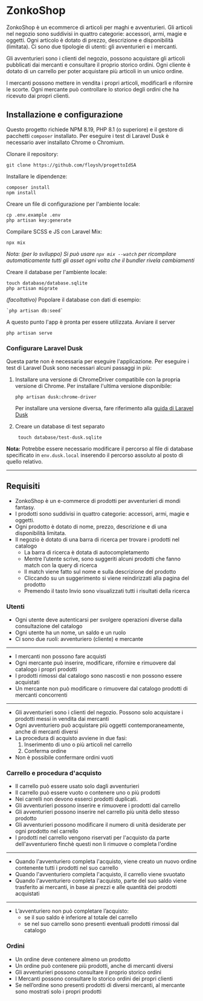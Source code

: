 # ZonkoShop

ZonkoShop è un ecommerce di articoli per maghi e avventurieri.
Gli articoli nel negozio sono suddivisi in quattro categorie: accessori, armi, magie e oggetti. Ogni articolo è dotato di prezzo, descrizione e disponibilità (limitata).
Ci sono due tipologie di utenti: gli avventurieri e i mercanti. 

Gli avventurieri sono i clienti del negozio, possono acquistare gli articoli pubblicati dai mercanti e consultare il proprio storico ordini.
Ogni cliente è dotato di un carrello per poter acquistare più articoli in un unico ordine.

I mercanti possono mettere in vendita i propri articoli, modificarli e rifornire le scorte. Ogni mercante può controllare lo storico degli ordini che ha ricevuto dai propri clienti.

## Installazione e configurazione

Questo progetto richiede NPM 8.19, PHP 8.1 (o superiore) e il gestore di pacchetti  `composer` installato. 
Per eseguire i test di Laravel Dusk è necessario aver installato Chrome o Chromium.

Clonare il repository:

    git clone https://github.com/floysh/progettoIdSA

Installare le dipendenze:

    composer install
    npm install

Creare un file di configurazione per l'ambiente locale:

    cp .env.example .env
    php artisan key:generate

Compilare SCSS e JS con Laravel Mix:

    npx mix

*Nota: (per lo sviluppo) Si può usare `npx mix --watch` per ricompilare automaticamente tutti gli asset ogni volta che il bundler rivela cambiamenti*

Creare il database per l'ambiente locale:

    touch database/database.sqlite
    php artisan migrate

 *(facoltativo)* Popolare il database con dati di esempio:

    `php artisan db:seed`

A questo punto l'app è pronta per essere utilizzata. Avviare il server 

    php artisan serve

### Configurare Laravel Dusk
Questa parte non è necessaria per eseguire l'applicazione. Per eseguire i test di Laravel Dusk sono necessari alcuni passaggi in più:

1. Installare una versione di ChromeDriver compatibile con la propria versione di Chrome. Per installare l'ultima versione disponibile:

    ``` php artisan dusk:chrome-driver ```

    Per installare una versione diversa, fare riferimento alla [guida di Laravel Dusk](https://laravel.com/docs/9.x/dusk#managing-chromedriver-installations)

2. Creare un database di test separato

    ``` touch database/test-dusk.sqlite```

**Nota:** Potrebbe essere necessario modificare il percorso al file di database specificato in `env.dusk.local` inserendo il percorso assoluto al posto di quello relativo.

---

## Requisiti
* ZonkoShop è un e-commerce di prodotti per avventurieri di mondi fantasy.
* I prodotti sono suddivisi in quattro categorie: accessori, armi, magie e oggetti. 
* Ogni prodotto è dotato di nome, prezzo, descrizione e di una disponibilità limitata.
* Il negozio è dotato di una barra di ricerca per trovare i prodotti nel catalogo
    * La barra di ricerca è dotata di autocompletamento
    * Mentre l’utente scrive, sono suggeriti alcuni prodotti che fanno match con la query di ricerca
    * Il match viene fatto sul nome e sulla descrizione del prodotto
    * Cliccando su un suggerimento si viene reindirizzati alla pagina del prodotto
    * Premendo il tasto Invio sono visualizzati tutti i risultati della 
    ricerca

### Utenti
* Ogni utente deve autenticarsi per svolgere operazioni diverse dalla consultazione del catalogo
* Ogni utente ha un nome, un saldo e un ruolo
* Ci sono due ruoli: avventuriero (cliente) e mercante
---
* I mercanti non possono fare acquisti
* Ogni mercante può inserire, modificare, rifornire e rimuovere dal catalogo i propri prodotti
* I prodotti rimossi dal catalogo sono nascosti e non possono essere acquistati
* Un mercante non può modificare o rimuovere dal catalogo prodotti di mercanti concorrenti
---
* Gli avventurieri sono i clienti del negozio. Possono solo acquistare i prodotti messi in vendita dai mercanti
* Ogni avventuriero può acquistare più oggetti contemporaneamente, anche di mercanti diversi
* La procedura di acquisto avviene in due fasi:
    1. Inserimento di uno o più articoli nel carrello
    2. Conferma ordine
* Non è possibile confermare ordini vuoti


### Carrello e procedura d'acquisto
* Il carrello può essere usato solo dagli avventurieri
* Il carrello può essere vuoto o contenere uno o più prodotti
* Nei carrelli non devono esserci prodotti duplicati.
* Gli avventurieri possono inserire e rimuovere i prodotti dal carrello
* Gli avventurieri possono inserire nel carrello più unità dello stesso prodotto
* Gli avventurieri possono modificare il numero di unità desiderate per ogni prodotto nel carrello
* I prodotti nel carrello vengono riservati per l'acquisto da parte dell'avventuriero finchè questi non li rimuove o completa l'ordine
---
* Quando l'avventuriero completa l'acquisto, viene creato un nuovo ordine contenente tutti i prodotti nel suo carrello
* Quando l'avventuriero completa l'acquisto, il carrello viene svuotato
* Quando l'avventuriero completa l'acquisto, parte del suo saldo viene trasferito ai mercanti, in base ai prezzi e alle quantità dei prodotti acquistati
---
* L’avventuriero non può completare l’acquisto:
    * se il suo saldo è inferiore al totale del carrello
    * se nel suo carrello sono presenti eventuali prodotti rimossi dal catalogo


### Ordini
* Un ordine deve contenere almeno un prodotto
* Un ordine può contenere più prodotti, anche di mercanti diversi
* Gli avventurieri possono consultare il proprio storico ordini
* I Mercanti possono consultare lo storico ordini dei propri clienti
* Se nell’ordine sono presenti prodotti di diversi mercanti, al mercante sono mostrati solo i propri prodotti

